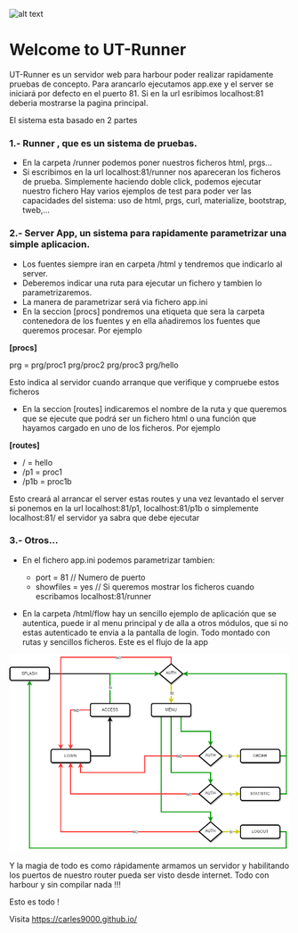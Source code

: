 ![alt text](https://i.postimg.cc/FzCp24dM/ut-runner.png)

Welcome to UT-Runner
====================

UT-Runner es un servidor web para harbour poder realizar rapidamente pruebas de concepto. Para arancarlo ejecutamos app.exe y el server se iniciará por defecto en el puerto 81. Si en la url esribimos localhost:81 deberia mostrarse la pagina principal.

El sistema esta basado en 2 partes

### 1.- Runner , que es un sistema de pruebas.

- En la carpeta /runner podemos poner nuestros ficheros html, prgs... 
- Si escribimos en la url localhost:81/runner nos apareceran los ficheros de prueba. Simplemente haciendo doble click, podemos ejecutar nuestro fichero
Hay varios ejemplos de test para poder ver las capacidades del sistema: uso de html, prgs, curl, materialize, bootstrap, tweb,...


### 2.- Server App, un sistema para rapidamente parametrizar una simple aplicacion.
- Los fuentes siempre iran en carpeta /html y tendremos que indicarlo al server.
- Deberemos indicar una ruta para ejecutar un fichero y tambien lo parametrizaremos.
- La manera de parametrizar será via fichero app.ini
- En la seccion [procs] pondremos una etiqueta que sera la carpeta contenedora de los fuentes y en ella añadiremos los fuentes que queremos procesar. Por ejemplo

**[procs]**
  
  prg = prg/proc1 prg/proc2 prg/proc3 prg/hello 

Esto indica al servidor cuando arranque que verifique y compruebe estos ficheros

- En la seccion [routes] indicaremos el nombre de la ruta y que queremos que se ejecute que podrá ser un fichero html o una función que hayamos cargado en uno de los ficheros. Por ejemplo

**[routes]**

  - / = hello
  - /p1 = proc1
  - /p1b = proc1b
   
Esto creará al arrancar el server estas routes y una vez levantado el server si ponemos en la url localhost:81/p1, localhost:81/p1b o simplemente localhost:81/ el servidor ya sabra que debe ejecutar

### 3.- Otros...
- En el fichero app.ini podemos parametrizar tambien:
  - port = 81		      // Numero de puerto 
  - showfiles = yes		// Si queremos mostrar los ficheros cuando escribamos localhost:81/runner 

- En la carpeta /html/flow hay un sencillo ejemplo de aplicación que se autentica, puede ir al menu principal y de alla a otros módulos, que si no estas autenticado te envia a la pantalla 
de login. Todo montado con rutas y sencillos ficheros. Este es el flujo de la app

![alt text](https://github.com/carles9000/ut-runner/blob/main/doc/flow.drawio.png)


Y la magia de todo es como rápidamente armamos un servidor y habilitando los puertos de nuestro router pueda ser visto desde internet. Todo con harbour y sin compilar nada !!!

Esto es todo ! 


Visita https://carles9000.github.io/ 

